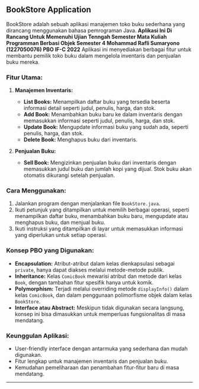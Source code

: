 ## BookStore Application

BookStore adalah sebuah aplikasi manajemen toko buku sederhana yang dirancang menggunakan bahasa pemrograman Java.
**Aplikasi Ini Di Rancang Untuk Memenuhi Ujian Tenngah Semester Mata Kuliah Programman Berbasi Objek Semester 4 Mohammad Rafli Sumaryono (1227050076) PBO IF-C 2022**
Aplikasi ini menyediakan berbagai fitur untuk membantu pemilik toko buku dalam mengelola inventaris dan penjualan buku mereka.

### Fitur Utama:

1. **Manajemen Inventaris:**
   - **List Books:** Menampilkan daftar buku yang tersedia beserta informasi detail seperti judul, penulis, harga, dan stok.
   - **Add Book:** Menambahkan buku baru ke dalam inventaris dengan memasukkan informasi seperti judul, penulis, harga, dan stok.
   - **Update Book:** Mengupdate informasi buku yang sudah ada, seperti penulis, harga, dan stok.
   - **Delete Book:** Menghapus buku dari inventaris.

2. **Penjualan Buku:**
   - **Sell Book:** Mengizinkan penjualan buku dari inventaris dengan memasukkan judul buku dan jumlah kopi yang dijual. Stok buku akan otomatis dikurangi setelah penjualan.

### Cara Menggunakan:

1. Jalankan program dengan menjalankan file `BookStore.java`.
2. Ikuti petunjuk yang ditampilkan untuk memilih berbagai operasi, seperti menampilkan daftar buku, menambahkan buku baru, mengupdate atau menghapus buku, dan menjual buku.
3. Ikuti instruksi yang ditampilkan di layar untuk memasukkan informasi yang diperlukan untuk setiap operasi.

### Konsep PBO yang Digunakan:

- **Encapsulation:** Atribut-atribut dalam kelas dienkapsulasi sebagai `private`, hanya dapat diakses melalui metode-metode publik.
- **Inheritance:** Kelas `ComicBook` mewarisi atribut dan metode dari kelas `Book`, dengan tambahan fitur spesifik hanya untuk komik.
- **Polymorphism:** Terjadi melalui overriding metode `displayInfo()` dalam kelas `ComicBook`, dan dalam penggunaan polimorfisme objek dalam kelas `BookStore`.
- **Interface atau Abstract:** Meskipun tidak digunakan secara langsung, konsep ini bisa dimasukkan untuk memperluas fungsionalitas di masa mendatang.

### Keunggulan Aplikasi:

- User-friendly interface dengan antarmuka yang sederhana dan mudah digunakan.
- Fitur lengkap untuk manajemen inventaris dan penjualan buku.
- Kemudahan pemeliharaan dan penambahan fitur-fitur baru di masa mendatang.

---
